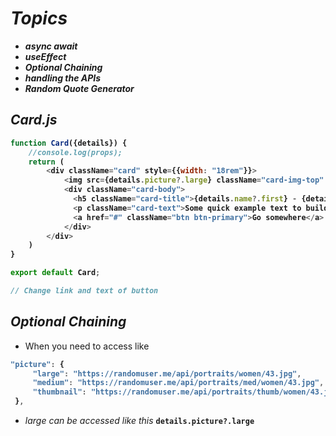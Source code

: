 # _Topics_
- _**async await**_
- _**useEffect**_
- _**Optional Chaining**_
- _**handling the APIs**_
- _**Random Quote Generator**_



## _Card.js_
<b>

```javascript
function Card({details}) {
    //console.log(props);
    return (
        <div className="card" style={{width: "18rem"}}>
            <img src={details.picture?.large} className="card-img-top" alt="..." />
            <div className="card-body">
              <h5 className="card-title">{details.name?.first} - {details.phone}</h5>
              <p className="card-text">Some quick example text to build on the card title and make up the bulk of the card's content.</p>
              <a href="#" className="btn btn-primary">Go somewhere</a>
            </div>
        </div>
    )
}

export default Card;

// Change link and text of button
```
</b>

## _Optional Chaining_
- When you need to access like

<b>

```javascript
"picture": {
     "large": "https://randomuser.me/api/portraits/women/43.jpg",
     "medium": "https://randomuser.me/api/portraits/med/women/43.jpg",
     "thumbnail": "https://randomuser.me/api/portraits/thumb/women/43.jpg"
 },
 ```
 </b>
 
-  _large can be accessed like this_
 **`details.picture?.large`**

